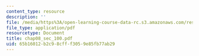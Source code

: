 ```yaml
---
content_type: resource
description: ''
file: /media/https%3A/open-learning-course-data-rc.s3.amazonaws.com/res-6-001-continuum-electromechanics-spring-2009/65b16012b2c98cfff3059e85fb77ab29_chap08_sec_100.pdf
file_type: application/pdf
resourcetype: Document
title: chap08_sec_100.pdf
uid: 65b16012-b2c9-8cff-f305-9e85fb77ab29
---
```

